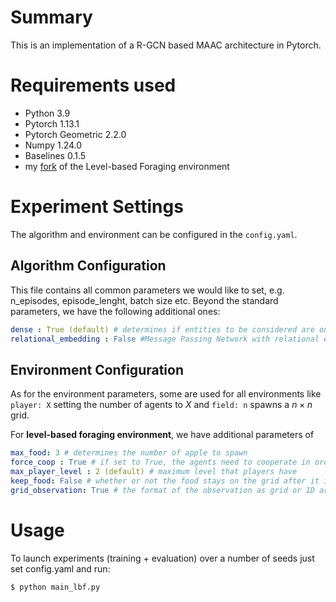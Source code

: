 # Summary
This is an implementation of a R-GCN based MAAC architecture in Pytorch.


# Requirements used 
- Python 3.9
- Pytorch 1.13.1
- Pytorch Geometric 2.2.0
- Numpy 1.24.0
- Baselines 0.1.5
- my [fork](https://github.com/sharlinu/lb-foraging) of the Level-based Foraging environment


# Experiment Settings
The algorithm and environment can be configured in the `config.yaml`. 

## Algorithm Configuration
This file contains all common parameters we would like to set, 
e.g. n_episodes, episode_lenght, batch size etc. Beyond the standard parameters, we have the following additional ones:
```yaml
dense : True (default) # determines if entities to be considered are only the objects and agents (i.e. True) or all cells in the grid (dense=False)
relational_embedding : False #Message Passing Network with relational embeddings or standard R-GCN
```

## Environment Configuration
As for the environment parameters, some are used
for all environments like `player: X` setting the number of agents to $X$ and `field: n` spawns a $n \times n$ grid. 

For **level-based foraging environment**, we have additional parameters of
```yaml
max_food: 3 # determines the number of apple to spawn 
force_coop : True # if set to True, the agents need to cooperate in order to pick up food 
max_player_level : 2 (default) # maximum level that players have
keep_food: False # whether or not the food stays on the grid after it is picked up. If it stays, it gets a level of -1, otherwise it is removed
grid_observation: True # the format of the observation as grid or 1D array. Needs to be True for MARC
```


# Usage
To launch experiments (training + evaluation) over a number of seeds just set config.yaml and run:
```commandline
$ python main_lbf.py
```
